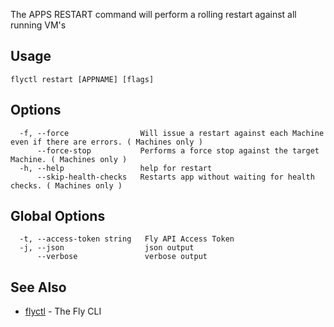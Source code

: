 The APPS RESTART command will perform a rolling restart against all running VM's

## Usage
~~~
flyctl restart [APPNAME] [flags]
~~~

## Options

~~~
  -f, --force                Will issue a restart against each Machine even if there are errors. ( Machines only )
      --force-stop           Performs a force stop against the target Machine. ( Machines only )
  -h, --help                 help for restart
      --skip-health-checks   Restarts app without waiting for health checks. ( Machines only )
~~~

## Global Options

~~~
  -t, --access-token string   Fly API Access Token
  -j, --json                  json output
      --verbose               verbose output
~~~

## See Also

* [flyctl](/docs/flyctl/help/)	 - The Fly CLI

